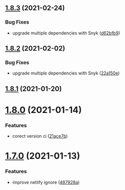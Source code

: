 ## [1.8.3](https://github.com/vlaraort/addon-screen-reader/compare/v1.8.2...v1.8.3) (2021-02-24)


### Bug Fixes

* upgrade multiple dependencies with Snyk ([d62bfb9](https://github.com/vlaraort/addon-screen-reader/commit/d62bfb9860eea8b2a7b2eea933c2e10c1dccf19c))



## [1.8.2](https://github.com/vlaraort/addon-screen-reader/compare/v1.8.1...v1.8.2) (2021-02-02)


### Bug Fixes

* upgrade multiple dependencies with Snyk ([22a150e](https://github.com/vlaraort/addon-screen-reader/commit/22a150ed57762bc1b2bfb6d2edeeb86bb42dfb6b))



## [1.8.1](https://github.com/vlaraort/addon-screen-reader/compare/v1.8.0...v1.8.1) (2021-01-20)



# [1.8.0](https://github.com/vlaraort/addon-screen-reader/compare/v1.7.0...v1.8.0) (2021-01-14)


### Features

* corect version ci ([21ace7b](https://github.com/vlaraort/addon-screen-reader/commit/21ace7bc63998e966c72cada2657b771c0b251be))



# [1.7.0](https://github.com/vlaraort/addon-screen-reader/compare/v1.6.0...v1.7.0) (2021-01-13)


### Features

* improve netlify ignore ([487928a](https://github.com/vlaraort/addon-screen-reader/commit/487928aa2b9cd4b246c1045a046d003fe0968d8a))



